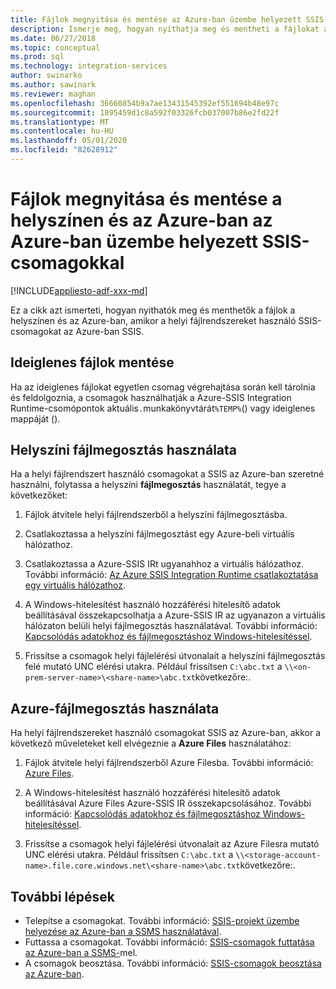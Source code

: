 ```yaml
---
title: Fájlok megnyitása és mentése az Azure-ban üzembe helyezett SSIS-csomagokkal
description: Ismerje meg, hogyan nyithatja meg és mentheti a fájlokat a helyszínen és az Azure-ban, amikor helyi fájlrendszereket használó SSIS-csomagokat helyez át az Azure-ba a SSIS-ben
ms.date: 06/27/2018
ms.topic: conceptual
ms.prod: sql
ms.technology: integration-services
author: swinarko
ms.author: sawinark
ms.reviewer: maghan
ms.openlocfilehash: 36660854b9a7ae13431545392ef551694b48e97c
ms.sourcegitcommit: 1895459d1c8a592f03326fcb037007b86e2fd22f
ms.translationtype: MT
ms.contentlocale: hu-HU
ms.lasthandoff: 05/01/2020
ms.locfileid: "82628912"
---
```

# <a name="open-and-save-files-on-premises-and-in-azure-with-ssis-packages-deployed-in-azure"></a>Fájlok megnyitása és mentése a helyszínen és az Azure-ban az Azure-ban üzembe helyezett SSIS-csomagokkal

[!INCLUDE[appliesto-adf-xxx-md](includes/appliesto-adf-xxx-md.md)]

Ez a cikk azt ismerteti, hogyan nyithatók meg és menthetők a fájlok a helyszínen és az Azure-ban, amikor a helyi fájlrendszereket használó SSIS-csomagokat az Azure-ban SSIS.

## <a name="save-temporary-files"></a>Ideiglenes fájlok mentése

Ha az ideiglenes fájlokat egyetlen csomag végrehajtása során kell tárolnia és feldolgoznia, a csomagok használhatják a Azure-SSIS Integration Runtime-csomópontok aktuális`.`munkakönyvtárát`%TEMP%`() vagy ideiglenes mappáját ().

## <a name="use-on-premises-file-shares"></a>Helyszíni fájlmegosztás használata

Ha a helyi fájlrendszert használó csomagokat a SSIS az Azure-ban szeretné használni, folytassa a helyszíni **fájlmegosztás** használatát, tegye a következőket:

1. Fájlok átvitele helyi fájlrendszerből a helyszíni fájlmegosztásba.

2. Csatlakoztassa a helyszíni fájlmegosztást egy Azure-beli virtuális hálózathoz.

3. Csatlakoztassa a Azure-SSIS IRt ugyanahhoz a virtuális hálózathoz. További információ: [Az Azure SSIS Integration Runtime csatlakoztatása egy virtuális hálózathoz](https://docs.microsoft.com/azure/data-factory/join-azure-ssis-integration-runtime-virtual-network).

4. A Windows-hitelesítést használó hozzáférési hitelesítő adatok beállításával összekapcsolhatja a Azure-SSIS IR az ugyanazon a virtuális hálózaton belüli helyi fájlmegosztás használatával. További információ: [Kapcsolódás adatokhoz és fájlmegosztáshoz Windows-hitelesítéssel](ssis-azure-connect-with-windows-auth.md).

5. Frissítse a csomagok helyi fájlelérési útvonalait a helyszíni fájlmegosztás felé mutató UNC elérési utakra. Például frissítsen `C:\abc.txt` a `\\<on-prem-server-name>\<share-name>\abc.txt`következőre:.

## <a name="use-azure-file-shares"></a>Azure-fájlmegosztás használata

Ha helyi fájlrendszereket használó csomagokat SSIS az Azure-ban, akkor a következő műveleteket kell elvégeznie a **Azure Files** használatához:

1. Fájlok átvitele helyi fájlrendszerből Azure Filesba. További információ: [Azure Files](https://azure.microsoft.com/services/storage/files/).

2. A Windows-hitelesítést használó hozzáférési hitelesítő adatok beállításával Azure Files Azure-SSIS IR összekapcsolásához. További információ: [Kapcsolódás adatokhoz és fájlmegosztáshoz Windows-hitelesítéssel](ssis-azure-connect-with-windows-auth.md).

3. Frissítse a csomagok helyi fájlelérési útvonalait az Azure Filesra mutató UNC elérési utakra. Például frissítsen `C:\abc.txt` a `\\<storage-account-name>.file.core.windows.net\<share-name>\abc.txt`következőre:.

## <a name="next-steps"></a>További lépések

- Telepítse a csomagokat. További információ: [SSIS-projekt üzembe helyezése az Azure-ban a SSMS használatával](https://docs.microsoft.com/sql/integration-services/ssis-quickstart-deploy-ssms).
- Futtassa a csomagokat. További információ: [SSIS-csomagok futtatása az Azure-ban a SSMS-](https://docs.microsoft.com/sql/integration-services/ssis-quickstart-run-ssms)mel.
- A csomagok beosztása. További információ: [SSIS-csomagok beosztása az Azure-ban](https://docs.microsoft.com/sql/integration-services/lift-shift/ssis-azure-schedule-packages-ssms?view=sql-server-ver15).
